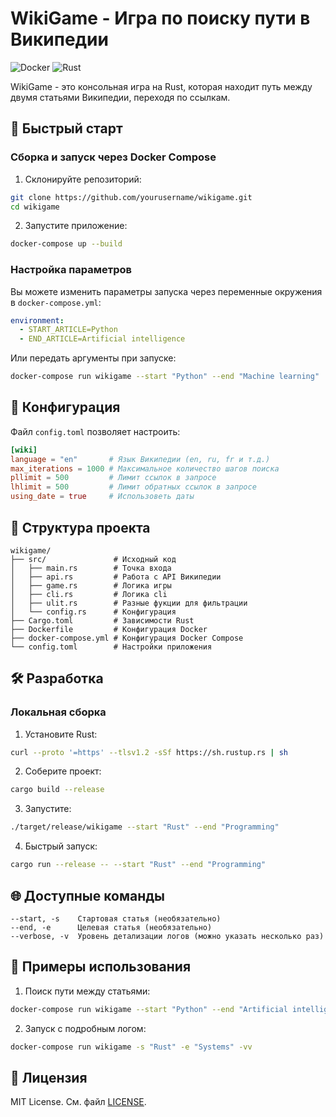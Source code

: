 # WikiGame - Игра по поиску пути в Википедии

![Docker](https://img.shields.io/badge/Docker-✓-blue)
![Rust](https://img.shields.io/badge/Rust-✓-orange)

WikiGame - это консольная игра на Rust, которая находит путь между двумя статьями Википедии, переходя по ссылкам.

## 🚀 Быстрый старт

### Сборка и запуск через Docker Compose

1. Склонируйте репозиторий:

```bash
git clone https://github.com/yourusername/wikigame.git
cd wikigame
```

2. Запустите приложение:

```bash
docker-compose up --build
```

### Настройка параметров

Вы можете изменить параметры запуска через переменные окружения в `docker-compose.yml`:

```yaml
environment:
  - START_ARTICLE=Python
  - END_ARTICLE=Artificial intelligence
```

Или передать аргументы при запуске:

```bash
docker-compose run wikigame --start "Python" --end "Machine learning"
```

## 🔧 Конфигурация

Файл `config.toml` позволяет настроить:

```toml
[wiki]
language = "en"       # Язык Википедии (en, ru, fr и т.д.)
max_iterations = 1000 # Максимальное количество шагов поиска
pllimit = 500         # Лимит ссылок в запросе
lhlimit = 500         # Лимит обратных ссылок в запросе
using_date = true     # Использоветь даты
```

## 📂 Структура проекта

```
wikigame/
├── src/               # Исходный код
│   ├── main.rs        # Точка входа
│   ├── api.rs         # Работа с API Википедии
│   ├── game.rs        # Логика игры
│   ├── cli.rs         # Логика cli
│   ├── ulit.rs        # Разные фукции для фильтрации
│   └── config.rs      # Конфигурация
├── Cargo.toml         # Зависимости Rust
├── Dockerfile         # Конфигурация Docker
├── docker-compose.yml # Конфигурация Docker Compose
└── config.toml        # Настройки приложения
```

## 🛠 Разработка

### Локальная сборка

1. Установите Rust:

```bash
curl --proto '=https' --tlsv1.2 -sSf https://sh.rustup.rs | sh
```

2. Соберите проект:

```bash
cargo build --release
```

3. Запустите:

```bash
./target/release/wikigame --start "Rust" --end "Programming"
```

4. Быстрый запуск:

```bash
cargo run --release -- --start "Rust" --end "Programming"
```

## 🌐 Доступные команды

```
--start, -s    Стартовая статья (необязательно)
--end, -e      Целевая статья (необязательно)
--verbose, -v  Уровень детализации логов (можно указать несколько раз)
```

## 📝 Примеры использования

1. Поиск пути между статьями:

```bash
docker-compose run wikigame --start "Python" --end "Artificial intelligence"
```

2. Запуск с подробным логом:

```bash
docker-compose run wikigame -s "Rust" -e "Systems" -vv
```

## 📜 Лицензия

MIT License. См. файл [LICENSE](LICENSE).